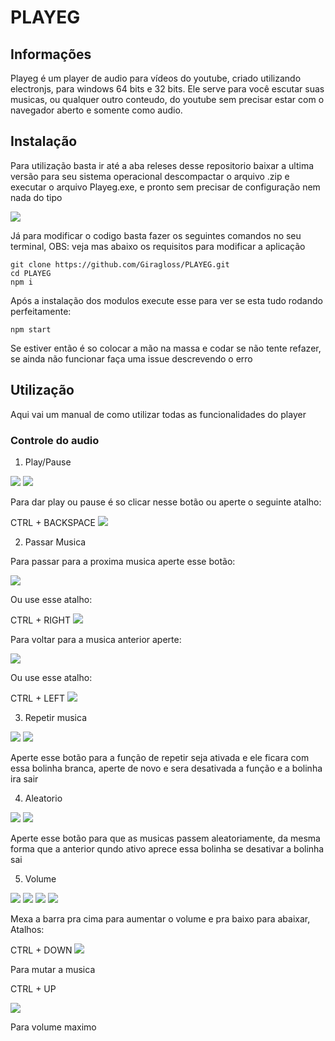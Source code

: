 # PLAYEG

## Informações
Playeg é um player de audio para vídeos do youtube, criado utilizando electronjs, para windows 64 bits e 32 bits. Ele serve para você escutar suas musicas, ou qualquer outro conteudo, do youtube sem precisar estar com o navegador aberto e somente como audio.

## Instalação
Para utilização basta ir até a aba releses desse repositorio baixar a ultima versão para seu sistema operacional descompactar o arquivo .zip e executar o arquivo Playeg.exe, e pronto sem precisar de configuração nem nada do tipo

![](https://user-images.githubusercontent.com/54596991/107912135-b4626400-6f3c-11eb-8f02-3e6b929b93f9.png)

Já para modificar o codigo basta fazer os seguintes comandos no seu terminal, OBS: veja mas abaixo os requisitos para modificar a aplicação
```
git clone https://github.com/Giragloss/PLAYEG.git
cd PLAYEG
npm i
```
Após a instalação dos modulos execute esse para ver se esta tudo rodando perfeitamente:
```
npm start
```
Se estiver então é so colocar a mão na massa e codar se não tente refazer, se ainda não funcionar faça uma issue descrevendo o erro

## Utilização
Aqui vai um manual de como utilizar todas as funcionalidades do player

### Controle do audio
1. Play/Pause

![](https://user-images.githubusercontent.com/54596991/107912712-c98bc280-6f3d-11eb-8bbf-9f8ae655f06c.png)
![](https://user-images.githubusercontent.com/54596991/107912912-30a97700-6f3e-11eb-88a9-67a74b191f9c.png)

Para dar play ou pause é so clicar nesse botão ou aperte o seguinte atalho:

CTRL + BACKSPACE
![](https://user-images.githubusercontent.com/54596991/107913299-e83e8900-6f3e-11eb-82f3-e3844261dcb8.png)

2. Passar Musica

Para passar para a proxima musica aperte esse botão:

![](https://user-images.githubusercontent.com/54596991/107913532-55eab500-6f3f-11eb-8a1b-8c733968df00.png)

Ou use esse atalho:

CTRL + RIGHT
![](https://user-images.githubusercontent.com/54596991/107914042-5cc5f780-6f40-11eb-9253-c6d2eaaed89a.png)

Para voltar para a musica anterior aperte:

![](https://user-images.githubusercontent.com/54596991/107913477-44091200-6f3f-11eb-8a6c-844d8955f010.png)

Ou use esse atalho:

CTRL + LEFT
![](https://user-images.githubusercontent.com/54596991/107914168-a7477400-6f40-11eb-84f2-8c05131362ce.png)

3. Repetir musica

![](https://user-images.githubusercontent.com/54596991/107914357-01e0d000-6f41-11eb-8119-710d3e9f1685.png)
![](https://user-images.githubusercontent.com/54596991/107914452-39e81300-6f41-11eb-8e9f-22599f8e9320.png)

Aperte esse botão para a função de repetir seja ativada e ele ficara com essa bolinha branca, aperte de novo e sera desativada a função e a bolinha ira sair

4. Aleatorio

![](https://user-images.githubusercontent.com/54596991/107914968-3e60fb80-6f42-11eb-8e7a-920fdf347da7.png)
![](https://user-images.githubusercontent.com/54596991/107914849-09ed3f80-6f42-11eb-9b32-1ba70fc302ca.png)

Aperte esse botão para que as musicas passem aleatoriamente, da mesma forma que a anterior qundo ativo aprece essa bolinha se desativar a bolinha sai

5. Volume

![](https://user-images.githubusercontent.com/54596991/107915299-027a6600-6f43-11eb-8da7-c779b20d632c.png)
![](https://user-images.githubusercontent.com/54596991/107915361-1aea8080-6f43-11eb-9d86-27831a62edfe.png)
![](https://user-images.githubusercontent.com/54596991/107915236-e676c480-6f42-11eb-9a3a-901eeae71532.png)
![](https://user-images.githubusercontent.com/54596991/107915455-466d6b00-6f43-11eb-8c0c-1f2bcd5295d7.png)

Mexa a barra pra cima para aumentar o volume e pra baixo para abaixar, Atalhos:

CTRL + DOWN
![](https://user-images.githubusercontent.com/54596991/107915774-ddd2be00-6f43-11eb-85e1-c1b45b8ed2df.png)

Para mutar a musica

CTRL + UP

![](https://user-images.githubusercontent.com/54596991/107915665-ad8b1f80-6f43-11eb-863b-0e2969a580fe.png)

Para volume maximo
